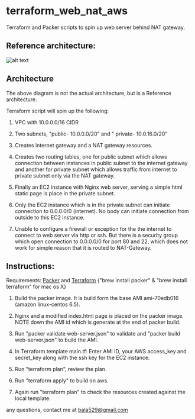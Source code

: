 # terraform_web_nat_aws
Terraform and Packer scripts to spin up web server behind NAT gateway.

## Reference architecture:
![alt text](http://docs.aws.amazon.com/AmazonVPC/latest/UserGuide/images/nat-gateway-diagram.png "Logo Title Text 1")

## Architecture

The above diagram is not the actual architecture, but is a Reference architecture.

Terraform script will spin up the following:

1) VPC with 10.0.0.0/16 CIDR

2) Two subnets, "public- 10.0.0.0/20" and " private- 10.0.16.0/20"

3) Creates internet gateway and a NAT gateway resources.

4) Creates two routing tables, one for public subnet which allows connection between instances in public subnet to the internet gateway and another for private subnet which allows traffic from internet to private subnet only via the NAT gateway.  

5) Finally an EC2 instance with Nginx web server, serving a simple html static page is place in the private subnet.

6) Only the EC2 instance which is in the private subnet can initiate connection to 0.0.0.0/0 (internet). No body can initiate connection from outside to this EC2 instance.

7) Unable to configure a firewall or exception for the the internet to connect to web server via http or ssh. But there is a security group which open connection to 0.0.0.0/0 for port 80 and 22, which does not work for simple reason that it is routed to NAT-Gateway.


## Instructions:

Requirements: [Packer](https://www.packer.io/downloads.html) and [Terraform](https://www.packer.io/downloads.html) {"brew install packer" & "brew install terraform" for mac os X} 

1) Build the packer image. It is build form the base AMI ami-70edb016 (amazon linux-centos 6.5).

2) Nginx and a modified index.html page is placed on the packer image. NOTE down the AMI id which is generate at the end of packer build.

3) Run "packer validate web-server.json" to validate and "packer build web-server.json" to build the AMI.

4) In Terraform template main.tf: Enter AMI ID, your AWS access_key and secret_key along with the ssh key for the EC2 instance.

5) Run "terraform plan", review the plan.

6) Run "terraform apply" to build on aws.

7) Again run "terraform plan" to check the resources created against the local template.


any questions, contact me at bala529@gmail.com
